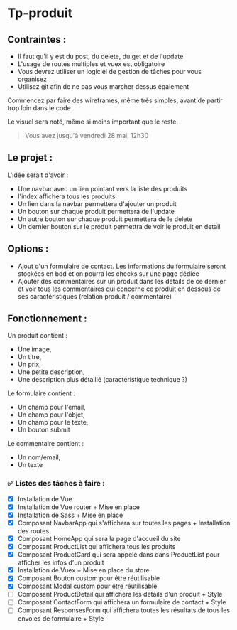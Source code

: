 # Tp-produit

## Contraintes :

- Il faut qu'il y est du post, du delete, du get et de l'update
- L'usage de routes multiples et vuex est obligatoire
- Vous devrez utiliser un logiciel de gestion de tâches pour vous organisez
- Utilisez git afin de ne pas vous marcher dessus également

Commencez par faire des wireframes, même très simples, avant de partir trop loin dans le code

Le visuel sera noté, même si moins important que le reste.

> Vous avez jusqu'à vendredi 28 mai, 12h30

## Le projet :

L'idée serait d'avoir : 

- Une navbar avec un lien pointant vers la liste des produits
- l'index affichera tous les produits
- Un lien dans la navbar permettera d'ajouter un produit
- Un bouton sur chaque produit permettera de l'update
- Un autre bouton sur chaque produit permettera de le delete
- Un dernier bouton sur le produit permettra de voir le produit en detail

## Options : 

- Ajout d'un formulaire de contact. Les informations du formulaire seront stockées en bdd et on pourra les checks sur une page dédiée
- Ajouter des commentaires sur un produit dans les détails de ce dernier et voir tous les commentaires qui concerne ce produit en dessous de ses caractéristiques (relation produit / commentaire)

## Fonctionnement :

Un produit contient :
- Une image,
- Un titre,
- Un prix,
- Une petite description,
- Une description plus détaillé (caractéristique technique ?)

Le formulaire contient :
- Un champ pour l'email,
- Un champ pour l'objet,
- Un champ pour le texte,
- Un bouton submit

Le commentaire contient :
- Un nom/email,
- Un texte

### ✅ Listes des tâches à faire :

- [x]  Installation de Vue
- [x]  Installation de Vue router + Mise en place
- [x]  Installation de Sass + Mise en place
- [x]  Composant NavbarApp qui s'affichera sur toutes les pages + Installation des routes
- [x]  Composant HomeApp qui sera la page d'accueil du site
- [x]  Composant ProductList qui affichera tous les produits
- [x]  Composant ProductCard qui sera appelé dans dans ProductList pour afficher les infos d'un produit
- [x]  Installation de Vuex + Mise en place du store
- [x]  Composant Bouton custom pour être réutilisable
- [x]  Composant Modal custom pour être réutilisable
- [ ]  Composant ProductDetail qui affichera les détails d'un produit + Style
- [ ]  Composant ContactForm qui affichera un formulaire de contact + Style
- [ ]  Composant ResponsesForm qui affichera toutes les résultats de tous les envoies de formulaire + Style